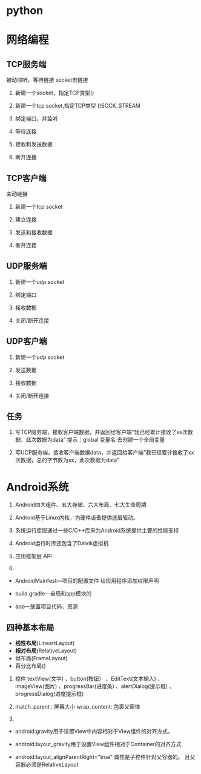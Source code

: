 # python
# 网络编程

## TCP服务端

被动监听，等待链接
socket去链接
1. 新建一个socket，指定TCP类型() 

1. 新建一个tcp  socket,指定TCP类型 ()SOCK_STREAM

2. 绑定端口，并监听

3. 等待连接

4. 接收和发送数据

5. 断开连接

## TCP客户端
主动链接

1. 新建一个tcp socket

2. 建立连接

3. 发送和接收数据

4. 断开连接
## UDP服务端

1. 新建一个udp socket 

2. 绑定端口

3. 接收数据

4. 关闭/断开连接

## UDP客户端
1. 新建一个udp socket 

2. 发送数据

3. 接收数据

4. 关闭/断开连接


## 任务
1. 写TCP服务端，接收客户端数据，并返回给客户端“我已经累计接收了xx次数据，此次数据为data”
提示：global 变量名  去创建一个全局变量

2. 写UCP服务端，接收客户端数据data，并返回给客户端“我已经累计接收了xx次数据，总的字节数为xx，此次数据为data”


# Android系统

1. Android四大组件、五大存储、六大布局、七大生命周期

2. Android基于Linux内核，为硬件设备提供底层驱动。

3. 系统运行库层通过一些C/C++库来为Android系统提供主要的性能支持

4. Android运行时库还包含了Dalvik虚拟机

5. 应用框架层 API 

6.
*  AndroidMainfest—项目的配置文件 给应用程序添加权限声明

* build.gradle—全局和app模块的 
* app—放置项目代码、资源

## 四种基本布局
* **线性布局**(LineartLayout)
* **相对布局**(RelativeLayout)
*  帧布局(FrameLayout)
*  百分比布局()

1. 控件 
textView(文字) 、button(按钮） 、EditText(文本输入) 、imageView(图片) 、progressBar(进度条) 、alertDialog(提示框) 、progressDialog(进度提示框)

2. match_parent : 屏幕大小 wrap_content: 包裹父窗体

3. 
* android:gravity用于设置View中内容相对于View组件的对齐方式。
* android:layout_gravity用于设置View组件相对于Container的对齐方式

* android:layout_alignParentRight="true" 属性是子控件针对父容器的。 且父容器必须是RelativeLayout
